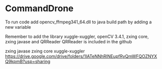 # CommandDrone

To run code add opencv_ffmpeg341_64.dll to java build path by adding a new variable

Remember to add the library xuggle-xuggler, openCV 3.4.1, zxing core, zxing javase and QRReader
QRReader is included in the github

zxing javase
zxing core
xuggle-xuggler
https://drive.google.com/drive/folders/1IATeNNhRlNEupfRyQmWFQOZNYXQ9kpmB?usp=sharing
